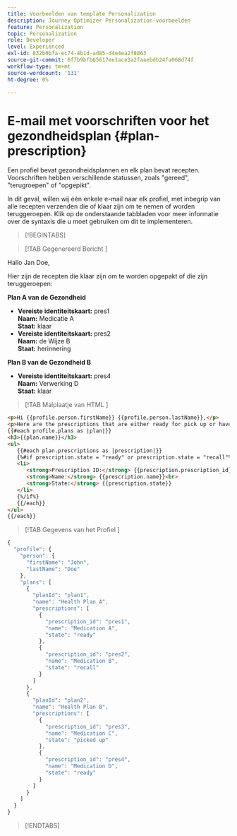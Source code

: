 ```yaml
---
title: Voorbeelden van template Personalization
description: Journey Optimizer Personalization-voorbeelden
feature: Personalization
topic: Personalization
role: Developer
level: Experienced
exl-id: 832b0bfa-ec74-4b1d-ad85-d4e4ea2f8863
source-git-commit: 6f7b9bfb65617ee1ace3a2faaebdb24fa068d74f
workflow-type: tm+mt
source-wordcount: '131'
ht-degree: 0%

---
```


# E-mail met voorschriften voor het gezondheidsplan {#plan-prescription}

Een profiel bevat gezondheidsplannen en elk plan bevat recepten. Voorschriften hebben verschillende statussen, zoals &quot;gereed&quot;, &quot;terugroepen&quot; of &quot;opgepikt&quot;.

In dit geval, willen wij één enkele e-mail naar elk profiel, met inbegrip van alle recepten verzenden die of klaar zijn om te nemen of worden teruggeroepen. Klik op de onderstaande tabbladen voor meer informatie over de syntaxis die u moet gebruiken om dit te implementeren.

>[!BEGINTABS]

>[!TAB  Gegenereerd Bericht ]

<p>Hallo Jan Doe,</p>
<p>Hier zijn de recepten die klaar zijn om te worden opgepakt of die zijn teruggeroepen:</p>

**Plan A van de Gezondheid**

<ul>

<li>
      <strong> Vereiste identiteitskaart:</strong> pres1 <br>
      <strong> Naam:</strong> Medicatie A <br>
      <strong> Staat:</strong> klaar
   </li>

<li>
      <strong> Vereiste identiteitskaart:</strong> pres2 <br>
      <strong> Naam:</strong> de Wijze B <br>
      <strong> Staat:</strong> herinnering
   </li>

</ul>

**Plan B van de Gezondheid B**

<ul>

<li>
      <strong> Vereiste identiteitskaart:</strong> pres4 <br>
      <strong> Naam:</strong> Verwerking D <br>
      <strong> Staat:</strong> klaar
   </li>

</ul>

>[!TAB  Malplaatje van HTML ]

```html
<p>Hi {{profile.person.firstName}} {{profile.person.lastName}},</p>
<p>Here are the prescriptions that are either ready for pick up or have been recalled:</p>
{{#each profile.plans as |plan|}}
<h3>{{plan.name}}</h3>
<ul>
   {{#each plan.prescriptions as |prescription|}}
   {%#if prescription.state = "ready" or prescription.state = "recall"%}
   <li>
      <strong>Prescription ID:</strong> {{prescription.prescription_id}}<br>
      <strong>Name:</strong> {{prescription.name}}<br>
      <strong>State:</strong> {{prescription.state}}
   </li>
   {%/if%}
   {{/each}}
</ul>
{{/each}}
```

>[!TAB  Gegevens van het Profiel ]

```javascript
{
  "profile": {
    "person": {
      "firstName": "John",
      "lastName": "Doe"
    },
    "plans": [
      {
        "planId": "plan1",
        "name": "Health Plan A",
        "prescriptions": [
          {
            "prescription_id": "pres1",
            "name": "Medication A",
            "state": "ready"
          },
          {
            "prescription_id": "pres2",
            "name": "Medication B",
            "state": "recall"
          }
        ]
      },
      {
        "planId": "plan2",
        "name": "Health Plan B",
        "prescriptions": [
          {
            "prescription_id": "pres3",
            "name": "Medication C",
            "state": "picked up"
          },
          {
            "prescription_id": "pres4",
            "name": "Medication D",
            "state": "ready"
          }
        ]
      }
    ]
  }
}
```

>[!ENDTABS]
